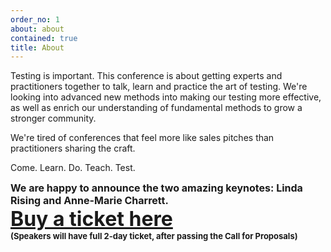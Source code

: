 ```yaml
---
order_no: 1
about: about
contained: true
title: About
---
```


Testing is important.
This conference is about getting experts and practitioners together to talk, learn and practice the art of testing. We're looking into advanced new methods into making our testing more effective, as well as enrich our understanding of fundamental methods to grow a stronger community.

We're tired of conferences that feel more like sales pitches than practitioners sharing the craft.

Come. Learn. Do. Teach. Test.

<div>
	<div style="font-size:medium;font-weight:bold">
	We are happy to announce the <news/announcing-two-keynotes/">two amazing keynotes</a>: <b>Linda Rising<b> and <b>Anne-Marie Charrett<b>. 
	</div>
</div>

<div style="font-size:xx-large">
<a href="https://holvi.com/shop/EuroTestingConf/product/307fb905d2067da1cf9c6a68c2e31e33/">Buy a ticket here</a>
</div>
<div style="font-size:small">(Speakers will have full 2-day ticket, after passing the Call for Proposals)</div>
